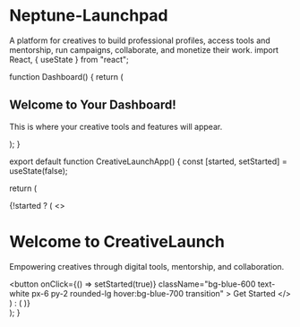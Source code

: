 # Neptune-Launchpad
A platform for creatives to build professional profiles, access tools and mentorship, run campaigns, collaborate, and monetize their work.
import React, { useState } from "react";

function Dashboard() {
  return (
    <div className="p-8">
      <h2 className="text-2xl font-bold mb-4">Welcome to Your Dashboard!</h2>
      <p>This is where your creative tools and features will appear.</p>
    </div>
  );
}

export default function CreativeLaunchApp() {
  const [started, setStarted] = useState(false);

  return (
    <div className="min-h-screen flex flex-col items-center justify-center p-8 bg-gradient-to-br from-blue-100 to-purple-200">
      {!started ? (
        <>
          <h1 className="text-4xl font-bold mb-4 text-center">Welcome to CreativeLaunch</h1>
          <p className="text-lg text-center max-w-xl mb-6">
            Empowering creatives through digital tools, mentorship, and collaboration.
          </p>
          <button
            onClick={() => setStarted(true)}
            className="bg-blue-600 text-white px-6 py-2 rounded-lg hover:bg-blue-700 transition"
          >
            Get Started
          </button>
        </>
      ) : (
        <Dashboard />
      )}
    </div>
  );
}
